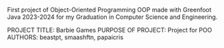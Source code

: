 First project of Object-Oriented Programming OOP made with Greenfoot Java 2023-2024 for my Graduation in Computer Science and Engineering.

PROJECT TITLE: Barbie Games
PURPOSE OF PROJECT: Project for POO
AUTHORS: beastpt, smaashftn, papaicris

